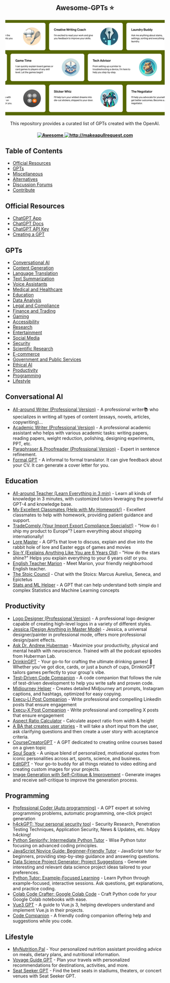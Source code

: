 <div align="center">
  <h2 align="center">Awesome-GPTs ⭐</h2>
  <p align="center">
    <img width="650" src="https://raw.githubusercontent.com/umutbozdag/awesome-gpts/main/gpts.jpg">
  </p>
  <p align="center">
    <p align="center"> This repository provides a curated list of GPTs created with the OpenAI.</p>
  </p>
  <h4 align="center">
    <a href="https://awesome.re">
      <img src="https://awesome.re/badge.svg" alt="Awesome" />
    </a>
    <a href="http://makeapullrequest.com">
      <img src="https://img.shields.io/badge/PRs-welcome-brightgreen.svg?style=flat-square" alt="http://makeapullrequest.com" />
    </a>
  </h4>
</div>

## Table of Contents
- [Official Resources](#official-resources)
- [GPTs](#GPTs)
- [Miscellaneous](#miscellaneous)
- [Alternatives](#alternatives)
- [Discussion Forums](#discussion-forums)
- [Contribute](#contribute)

## Official Resources
- [ChatGPT App](https://chat.openai.com/)
- [ChatGPT Docs](https://platform.openai.com/docs/)
- [ChatGPT API Key](https://platform.openai.com/account/api-keys)
- [Creating a GPT](https://help.openai.com/en/articles/8554397-creating-a-gpt)

## GPTs
* [Conversational AI](#conversational-ai)
* [Content Generation](#content-generation)
* [Language Translation](#language-translation)
* [Text Summarization](#text-summarization)
* [Voice Assistants](#voice-assistants)
* [Medical and Healthcare](#medical-and-healthcare)
* [Education](#education)
* [Data Analysis](#data-analysis)
* [Legal and Compliance](#legal-and-compliance)
* [Finance and Trading](#finance-and-trading)
* [Gaming](#gaming)
* [Accessibility](#accessibility)
* [Research](#research)
* [Entertainment](#entertainment)
* [Social Media](#social-media)
* [Security](#security)
* [Scientific Research](#scientific-research)
* [E-commerce](#e-commerce)
* [Government and Public Services](#government-and-public-services)
* [Ethical AI](#ethical-ai)
* [Productivity](#productivity)
* [Programming](#programming)
* [Lifestyle](#lifestyle)

## Conversational AI
- [All-around Writer (Professional Version)](https://chat.openai.com/g/g-UbpNAGYL9-all-around-writer-professional-version) - A professional writer📚 who specializes in writing all types of content (essays, novels, articles, copywriting)...
- [Academic Writer (Professional Version)](https://chat.openai.com/g/g-Ej5zYQRIB-academic-writer-professional-version) - A professional academic assistant who helps with various academic tasks: writing papers, reading papers, weight reduction, polishing, designing experiments, PPT, etc.
- [Paraphraser & Proofreader (Professional Version)](https://chat.openai.com/g/g-7vtCjvxkz-paraphraser-proofreader-professional-version) - Expert in sentence refinement.
- [Formal GPT](https://chat.openai.com/g/g-3E1kEk3Ui-formalgpt) - A informal to formal translator. It can give feedback about your CV. It can generate a cover letter for you.

## Education
- [All-around Teacher (Learn Everything in 3 min)](https://chat.openai.com/g/g-PDWi5Scbc-all-around-teacher-learn-everything-in-3-min) - Learn all kinds of knowledge in 3 minutes, with customized tutors leveraging the powerful GPT-4 and knowledge base.
- [My Excellent Classmates (Help with My Homework!)](https://chat.openai.com/g/g-3x2jopNpP-my-excellent-classmates-help-with-my-homework) - Excellent classmates to help with homework, providing patient guidance and support.
- [TradeComply (Your Import Export Compliance Specialist!)](https://chat.openai.com/g/g-cfSMVzPUb-tradecomply) - "How do I ship my product to Europe"? Learn everything about shipping internationally!
- [Lore Master](https://chat.openai.com/g/g-i2DASMYiX-lore-master) - A GPTs that love to discuss, explain and dive into the rabbit hole of lore and Easter eggs of games and movies
- [Six-Y (Explains Anything Like You are 6 Years Old)](https://chat.openai.com/g/g-nMt5YfTeF-six-y) - "How do the stars shine?" Helps you explain everything to your 6 years old! or you.
- [English Teacher Marion](https://chat.openai.com/g/g-VDDC0Ztph-english-teacher-marion) - Meet Marion, your friendly neighborhood English teacher.
- [The Stoic Council](https://chat.openai.com/g/g-OjydyOs4O-the-stoic-council) - Chat with the Stoics: Marcus Aurelius, Seneca, and Epictetus
- [Stats and ML Helper](https://chat.openai.com/g/g-dVh4g5uuv-statsml-helper) - A GPT that can help understand both simple and complex Statistics and Machine Learning concepts

## Productivity
- [Logo Designer (Professional Version)](https://chat.openai.com/g/g-ymi0COabZ-logo-designer-professional-version) - A professional logo designer capable of creating high-level logos in a variety of different styles.
- [Jessica (Design Anything in Master Mode)](https://chat.openai.com/g/g-uiuWnPLNj-jessica-design-anything-in-master-mode) - Jessica, a universal designer/painter in professional mode, offers more professional design/paint effects.
- [Ask Dr. Andrew Huberman](https://chat.openai.com/g/g-1xC65osMP-ask-dr-andrew-huberman) - Maximize your productivity, physical and mental health with neuroscience. Trained with all the podcast episodes from Huberman Lab.
- [DrinkinGPT](https://chat.openai.com/g/g-WiovsNXf1-drinkingpt) - Your go-to for crafting the ultimate drinking games! 🚀 Whether you've got dice, cards, or just a bunch of cups, DrinkinGPT tailors games perfectly to your group's vibe.
- [Test-Driven Code Companion](https://chat.openai.com/g/g-jCcHbTz23-test-driven-code-companion) - A code companion that follows the rule of test-driven development to help you write safe and proven code.
- [Midjourney Helper](https://chat.openai.com/g/g-RJeBIeECR-midjourney-helper) - Creates detailed Midjourney art prompts, Instagram captions, and hashtags, optimized for easy copying.
- [Execu-LI Post Companion](https://chat.openai.com/g/g-1IkwP36s8-execu-li-post-companion) - Write professional and compelling LinkedIn posts that ensure engagement
- [Execu-X Post Companion](https://chat.openai.com/g/g-3wv1Wj3Rg-execu-x-post-companion) - Write professional and compelling X posts that ensure engagement
- [Aspect Ratio Calculator](https://chat.openai.com/g/g-EOYV6V5WH-aspect-ratio-calculator) - Calculate aspect ratio from width & height
- [A BA that creates user stories](https://chat.openai.com/g/g-kmEXnBMZY-bob-the-ba-user-story) - It will take a short input from the user, ask clarifying questions and then create a user story with acceptance criteria.
- [CourseCreatorGPT](https://chat.openai.com/g/g-542Af6w8R-coursecreatorgpt) - A GPT dedicated to creating online courses based on a given topic
- [Soul Spark](https://chat.openai.com/g/g-aAxMOSp7p-soul-spark) - A unique blend of personalized, motivational quotes from iconic personalities across art, sports, science, and business.
- [EditGPT](https://chat.openai.com/g/g-ZhPbXQIr5-editgpt) - Your go-to buddy for all things related to video editing and creating custom images for your projects.
- [Image Generation with Self-Critique & Improvement](https://chat.openai.com/g/g-YVPXvT5zC-image-generation-with-self-critique-improvement) - Generate images and receive self-critique to improve the generation process.

## Programming
- [Professional Coder (Auto programming)](https://chat.openai.com/g/g-HgZuFuuBK-professional-coder-auto-programming) - A GPT expert at solving programming problems, automatic programming, one-click project generation
- [h4ckGPT: Your personal security tool](https://chat.openai.com/g/g-1ehIO0APO-h4ckgpt) - Security Research, Penetration Testing Techniques, Application Security, News & Updates, etc. h4ppy h4cking!
- [Python Seniorify: Intermediate Python Tutor](https://chat.openai.com/g/g-7f9OZrzC2-python-seniorify) - Wise Python tutor focusing on advanced coding principles.
- [JavaScript Novice Guide: Beginner-Friendly Tutor](https://chat.openai.com/g/g-jLBbUesMD-javascript-novice-guide) - JavaScript tutor for beginners, providing step-by-step guidance and answering questions.
- [Data Science Project Generator: Project Suggestions](https://chat.openai.com/g/g-fvy71gm4A-data-science-project-generator) - Generate interesting and relevant data science project ideas tailored to your preferences.
- [Python Tutor: Example-Focused Learning](https://chat.openai.com/g/g-WhUWAi2EA-python-tutor) - Learn Python through example-focused, interactive sessions. Ask questions, get explanations, and practice coding.
- [Colab Code Crafter: Google Colab Code](https://chat.openai.com/g/g-kqbmidwnU-colab-code-crafter) - Craft Python code for your Google Colab notebooks with ease.
- [Vue3 GPT](https://chat.openai.com/g/g-LXEGvZLUS-vue3-gpt) - A guide to Vue.js 3, helping developers understand and implement Vue.js in their projects.
- [Code Companion](https://chat.openai.com/g/g-UwSunyiYn-code-companion) - A friendly coding companion offering help and suggestions while you code.

## Lifestyle
- [MyNutrition.Pal](https://chat.openai.com/g/g-PsK6IFvcV-mynutrition-pal) - Your personalized nutrition assistant providing advice on meals, dietary plans, and nutritional information.
- [Voyage Guide GPT](https://chat.openai.com/g/g-MDExvbFqe-voyage-guide) - Plan your travels with personalized recommendations for destinations, activities, and more.
- [Seat Seeker GPT](https://chat.openai.com/g/g-8OhI7mYWf-seat-seeker) - Find the best seats in stadiums, theaters, or concert venues with Seat Seeker GPT.



